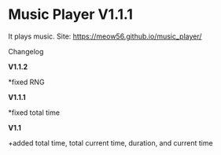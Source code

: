 # Music Player V1.1.1
It plays music.
Site: https://meow56.github.io/music_player/

Changelog

**V1.1.2**

*fixed RNG

**V1.1.1**

*fixed total time

**V1.1**

+added total time, total current time, duration, and current time

